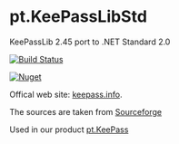 # pt.KeePassLibStd
KeePassLib 2.45 port to .NET Standard 2.0

[![Build Status](https://dev.azure.com/pteam/pt.KeePassLibStd/_apis/build/status/AdminPanteam.pt.KeePassLibStd?branchName=master)](https://dev.azure.com/pteam/pt.KeePassLibStd/_build/latest?definitionId=34&branchName=master)

[![Nuget](https://img.shields.io/nuget/v/pt.KeePassLibStd?label=pt.KeePassLibStd)](https://www.nuget.org/packages/pt.KeePassLibStd/)

Offical web site: [keepass.info](https://keepass.info).

The sources are taken from [Sourceforge](https://sourceforge.net/projects/keepass/)

Used in our product [pt.KeePass](https://github.com/AdminPanteam/pt.KeePass)
